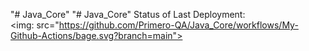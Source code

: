 "# Java_Core" 
"# Java_Core" 
Status of Last Deployment:<br>
<img: src="https://github.com/Primero-QA/Java_Core/workflows/My-Github-Actions/bage.svg?branch=main"><br>
